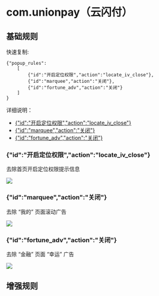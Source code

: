 # com.unionpay（云闪付）

## 基础规则

快速复制:
```
{"popup_rules":
    [
        {"id":"开启定位权限","action":"locate_iv_close"},
        {"id":"marquee","action":"关闭"},
        {"id":"fortune_adv","action":"关闭"}
    ]
}
```
详细说明：
- [{"id":"开启定位权限","action":"locate_iv_close"}](#id开启定位权限actionlocate_iv_close)
- [{"id":"marquee","action":"关闭"}](#idmarqueeaction关闭)
- [{"id":"fortune_adv","action":"关闭"}](#idfortune_advaction关闭)

### {"id":"开启定位权限","action":"locate_iv_close"}
去除首页开启定位权限提示信息

![](./assets/开启定位权限.jpg)

### {"id":"marquee","action":"关闭"}
去除 “我的” 页面滚动广告

![](./assets/滚动广告.jpg)

### {"id":"fortune_adv","action":"关闭"}
去除 “金融” 页面 “幸运” 广告

![](./assets/幸运广告.jpg)

## 增强规则
